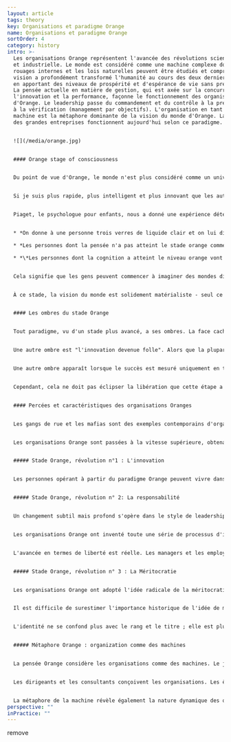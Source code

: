 ```yaml
---
layout: article
tags: theory
key: Organisations et paradigme Orange
name: Organisations et paradigme Orange
sortOrder: 4
category: history
intro: >-
  Les organisations Orange représentent l'avancée des révolutions scientifique
  et industrielle. Le monde est considéré comme une machine complexe dont les
  rouages internes et les lois naturelles peuvent être étudiés et compris. Cette
  vision a profondément transformé l'humanité au cours des deux derniers siècles
  en apportant des niveaux de prospérité et d'espérance de vie sans précédent.
  La pensée actuelle en matière de gestion, qui est axée sur la concurrence,
  l'innovation et la performance, façonne le fonctionnement des organisations
  d'Orange. Le leadership passe du commandement et du contrôle à la prévision et
  à la vérification (management par objectifs). L'organisation en tant que
  machine est la métaphore dominante de la vision du monde d'Orange. La plupart
  des grandes entreprises fonctionnent aujourd'hui selon ce paradigme.


  ![](/media/orange.jpg)


  #### Orange stage of consciousness


  Du point de vue d'Orange, le monde n'est plus considéré comme un univers fixe régi par des règles immuables, mais comme une machine complexe dont les rouages internes et les lois naturelles peuvent être étudiés et compris.


  Si je suis plus rapide, plus intelligent et plus innovant que les autres dans la compréhension et la manipulation du monde, alors j'obtiendrai plus de succès, de richesse, de parts de marché ou tout ce que je désire. .


  Piaget, le psychologue pour enfants, nous a donné une expérience déterminante pour la pensée cognitive d'Orange : 


  * *On donne à une personne trois verres de liquide clair et on lui dit qu'elle peut les mélanger de manière à obtenir une couleur jaune.*

  * *Les personnes dont la pensée n'a pas atteint le stade orange commenceront simplement à mélanger les liquides au hasard.*

  * *\*Les personnes dont la cognition a atteint le niveau orange vont d'abord se faire une idée générale du fait qu'il faut essayer le verre A avec le verre B, puis A avec C, puis B avec C et ainsi de suite. Ils essaieront toutes les différentes combinaisons une par une.*


  Cela signifie que les gens peuvent commencer à imaginer des mondes différents. Les expressions "et si" et "comme si" peuvent être saisies pour la première fois. Toutes sortes de possibilités idéalistes s'ouvrent. Grâce à cette capacité cognitive, on peut remettre en question l'autorité, les normes de groupe et le statu quo hérité. La cognition orange a ouvert les vannes de la recherche scientifique, de l'innovation et de l'esprit d'entreprise.


  À ce stade, la vision du monde est solidement matérialiste - seul ce qui peut être vu et touché est réel. La vision orange du monde se méfie de toute forme de spiritualité et de transcendance, car il est difficile de croire à quelque chose qui ne peut être prouvé ou observé de manière empirique. Dans ce monde matériel, le plus est généralement considéré comme le mieux.


  #### Les ombres du stade Orange


  Tout paradigme, vu d'un stade plus avancé, a ses ombres. La face cachée du paradigme Orange est difficile à ignorer : l'avidité des entreprises, le court-termisme politique, l'excès de levier, la surconsommation et l'exploitation irréfléchie des ressources et des écosystèmes de la planète.


  Une autre ombre est "l'innovation devenue folle". Alors que la plupart de nos besoins fondamentaux sont satisfaits, les entreprises tentent de plus en plus de créer des besoins, alimentant l'illusion que plus de choses nous rendront heureux et entiers.


  Une autre ombre apparaît lorsque le succès est mesuré uniquement en termes d'argent et de reconnaissance. Lorsque la croissance et les résultats financiers sont tout ce qui compte, et que la seule vie réussie est celle qui atteint le sommet, les gens éprouvent souvent un sentiment de vide dans leur vie.


  Cependant, cela ne doit pas éclipser la libération que cette étape a apportée. Le fait de pouvoir remettre en question l'autorité nous a permis de nous engager, pour la première fois, dans la recherche de la vérité, indépendamment du dogme religieux ou de l'autorité politique. Nous sommes devenus capables de remettre en question et de sortir de la condition dans laquelle nous sommes nés ; nous sommes capables de nous libérer des pensées et des comportements que le sexe et la classe sociale nous auraient imposés dans le passé.


  #### Percées et caractéristiques des organisations Oranges


  Les gangs de rue et les mafias sont des exemples contemporains d'organisations Rouge. L'Église catholique, l'armée et le système scolaire public sont des archétypes d'organisations Ambre. Les entreprises mondiales modernes sont l'incarnation des organisations Orange. En termes de résultats, les organisations Ambre dépassent tout ce que les organisations rouges peuvent même envisager.


  Les organisations Orange sont passées à la vitesse supérieure, obtenant des résultats d'une ampleur entièrement nouvelle, grâce à trois autres percées : l'innovation, la responsabilité et la méritocratie.


  ##### Stade Orange, révolution n°1 : L'innovation


  Les personnes opérant à partir du paradigme Orange peuvent vivre dans un monde de possibilités ; ce qui n'est pas encore, pourrait être un jour. Ils peuvent remettre en question le statu quo et formuler des moyens de l'améliorer. Il n'est pas surprenant que les dirigeants des organisations Orange ne se lassent pas de dire que le changement et l'innovation ne sont pas des menaces, mais des opportunités. Les organisations Orange conservent une pyramide hiérarchique, mais créent des départements tels que la R&D, le marketing et la gestion des produits pour encourager et permettre l'innovation. Des équipes de projet et des équipes interfonctionnelles se réunissent pour aborder les problèmes et les questions sous un angle nouveau.


  ##### Stade Orange, révolution n° 2: La responsabilité


  Un changement subtil mais profond s'opère dans le style de leadership et de management. Le commandement et le contrôle ambiants deviennent la prédiction et la vérification Orange. Afin d'innover plus souvent et plus rapidement que les autres, il devient un avantage concurrentiel d'exploiter l'intelligence de nombreux cerveaux dans l'organisation. Un plus grand nombre de personnes au sein de l'organisation disposent d'une marge de manœuvre et sont habilitées à réfléchir et à prendre des décisions, en toute confiance.


  Les organisations Orange ont inventé toute une série de processus d'incitation pour motiver les employés à atteindre les objectifs fixés, notamment l'évaluation des performances, les systèmes de primes, les prix de qualité et les options d'achat d'actions. Pour faire simple, là où Ambre s'appuyait sur des bâtons, Orange a inventé des carottes.


  L'avancée en termes de liberté est réelle. Les managers et les employés ont la possibilité d'exercer leur créativité et leur talent et ont la latitude de déterminer comment ils veulent atteindre leurs objectifs. Dans la pratique, la peur de l'échec pousse souvent les managers à garder le contrôle plutôt qu'à déléguer, perdant ainsi les avantages de la répartition des responsabilités.


  ##### Stade Orange, révolution n° 3 : La Méritocratie


  Les organisations Orange ont adopté l'idée radicale de la méritocratie. En principe, tout le monde peut gravir les échelons, et personne ne doit être confiné à son poste. Le garçon du courrier peut devenir PDG, même s'il s'agit d'une fille ou d'un membre d'une minorité. Orange a donné naissance aux ressources humaines modernes et à une série de processus et de pratiques, notamment l'évaluation des performances, les systèmes d'incitation, la planification des ressources, la gestion des talents, la formation au leadership et la planification de la relève.


  Il est difficile de surestimer l'importance historique de l'idée de méritocratie. Les gens assument désormais la responsabilité de la gestion de leur carrière et s'attendent à changer de poste tous les quelques années, soit au sein de l'organisation, soit en dehors si nécessaire.


  L'identité ne se confond plus avec le rang et le titre ; elle est plutôt synonyme de notre besoin d'être considéré comme compétent, performant et prêt pour la prochaine promotion.


  ##### Métaphore Orange : organization comme des machines


  La pensée Orange considère les organisations comme des machines. Le jargon d'ingénieur que nous utilisons pour parler des organisations révèle à quel point cette métaphore nous tient à cœur. Nous parlons d'unités et de couches, d'entrées et de sorties, d'efficience et d'efficacité, de tirer le levier et de faire bouger l'aiguille, d'accélérer et de freiner, d'évaluer les problèmes et d'adapter les solutions, de flux d'informations et de goulots d'étranglement, de réingénierie et de réduction des effectifs.


  Les dirigeants et les consultants conçoivent les organisations. Les êtres humains sont des ressources qui doivent être soigneusement alignées sur le graphique, un peu comme les rouages d'une machine. Les changements doivent être planifiés et tracés dans des plans, puis soigneusement mis en œuvre conformément au plan. Si une partie de la machinerie fonctionne en deçà du rythme prévu, il est probablement temps de procéder à une intervention "douce" - la constitution occasionnelle d'une équipe, comme l'injection d'huile pour graisser les roues.


  La métaphore de la machine révèle également la nature dynamique des organisations en Orange (par rapport à l'Ambre, où nous considérons les organisations comme des ensembles rigides et immuables de règles et de hiérarchies). Il y a de la place pour l'énergie, la créativité et l'innovation. En même temps, la métaphore de la machine indique que ces organisations, même si elles débordent d'activité, peuvent se sentir sans vie et sans âme.
perspective: ""
inPractice: ""
---
```

remove